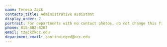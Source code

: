 ```yaml
---
name: Teresa Zack
contacts_title: Administrative assistant
display_order: 7
portrait: For departments with no contact photos, do not change this field.
phone: 815-802-8207
email: tzack@kcc.edu​​
department_email: continuinged@kcc.edu
---
```

